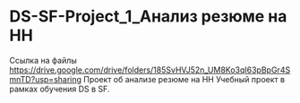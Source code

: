 # DS-SF-Project_1_Анализ резюме на HH
Ссылка на файлы https://drive.google.com/drive/folders/185SvHVJ52n_UM8Ko3qI63pBpGr4SmnTD?usp=sharing 
Проект об анализе резюме на HH Учебный проект в рамках обучения DS в SF.
